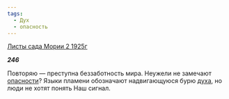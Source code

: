 ```yaml
---
tags:
  - Дух
  - опасность
---
```

[Листы сада Мории 2 1925г](https://127.0.0.1:4002/agni/1925)

___246___

Повторяю — преступна беззаботность мира. Неужели не замечают [опасности](../../../tags/#опасность)? Языки пламени обозначают надвигающуюся бурю [духа](../../../tags/#Дух), но люди не хотят понять Наш сигнал.   

